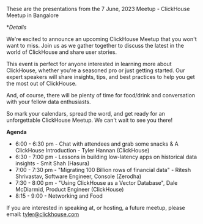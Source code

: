 These are the presentations from the 7 June, 2023 Meetup - ClickHouse Meetup in Bangalore

**Details*

We're excited to announce an upcoming ClickHouse Meetup that you won't want to miss. Join us as we gather together to discuss the latest in the world of ClickHouse and share user stories.

This event is perfect for anyone interested in learning more about ClickHouse, whether you're a seasoned pro or just getting started. Our expert speakers will share insights, tips, and best practices to help you get the most out of ClickHouse.

And, of course, there will be plenty of time for food/drink and conversation with your fellow data enthusiasts.

So mark your calendars, spread the word, and get ready for an unforgettable ClickHouse Meetup. We can't wait to see you there!

**Agenda**
* 6:00 - 6:30 pm - Chat with attendees and grab some snacks & A ClickHouse Introduction - Tyler Hannan (ClickHouse)
* 6:30 - 7:00 pm - Lessons in building low-latency apps on historical data insights - Smit Shah (Hasura)
* 7:00 - 7:30 pm - "Migrating 100 Billion rows of financial data" - Ritesh Shrivastav, Software Engineer, Console (Zerodha)
* 7:30 - 8:00 pm - "Using ClickHouse as a Vector Database", Dale McDiarmid, Product Engineer (ClickHouse)
* 8:15 - 9:00 - Networking and Food

If you are interested in speaking at, or hosting, a future meetup, please email: tyler@clickhouse.com

